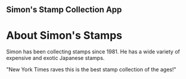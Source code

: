Simon's Stamp Collection App
---

# About Simon's Stamps

Simon has been collecting stamps since 1981. He has a wide variety of expensive and exotic Japanese stamps.

"New York Times raves this is the best stamp collection of the ages!"




